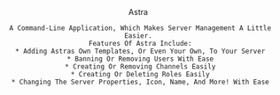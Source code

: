 <div align="center"

## Astra
     
     A Command-Line Application, Which Makes Server Management A Little Easier.
     Features Of Astra Include:
     * Adding Astras Own Templates, Or Even Your Own, To Your Server
     * Banning Or Removing Users With Ease
     * Creating Or Removing Channels Easily
     * Creating Or Deleting Roles Easily
     * Changing The Server Properties, Icon, Name, And More! With Ease

</div>
